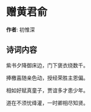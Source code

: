 # 赠黄君俞

**作者**: 初惟深

## 诗词内容

紫书夕降御床边，门下褒衣绕数千。

捧檄喜随亲色动，授经荣胜主恩偏。

相如好赋真童子，贾谊多才患少年。

道在不须忧绛灌，一时卿相尽知贤。

